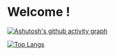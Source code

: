 # Welcome !

[![Ashutosh's github activity graph](https://activity-graph.herokuapp.com/graph?username=jocarrd&theme=react-dark)](https://github.com/ashutosh00710/github-readme-activity-graph)


[![Top Langs](https://github-readme-stats.vercel.app/api/top-langs/?username=jocarrd&layout=compact&theme=merko)](https://github.com/anuraghazra/github-readme-stats)
 
